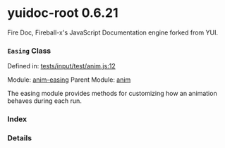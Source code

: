 
# yuidoc-root 0.6.21

Fire Doc, Fireball-x&#x27;s JavaScript Documentation engine forked from YUI.

### `Easing` Class


Defined in: [tests/input/test/anim.js:12](../files/tests/input/test/anim.js.js)

Module: [anim-easing](../modules/anim-easing.md)
Parent Module: [anim](../modules/anim.md)




The easing module provides methods for customizing
how an animation behaves during each run.

### Index







### Details




